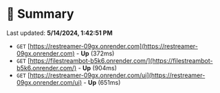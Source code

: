 # 📖 Summary
Last updated: **5/14/2024, 1:42:51 PM**

- `GET` [https://restreamer-09gx.onrender.com](https://restreamer-09gx.onrender.com) - **Up** (372ms)
- `GET` [https://filestreambot-b5k6.onrender.com/](https://filestreambot-b5k6.onrender.com/) - **Up** (904ms)
- `GET` [https://restreamer-09gx.onrender.com/ui](https://restreamer-09gx.onrender.com/ui) - **Up** (651ms)
